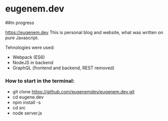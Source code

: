 # eugenem.dev

##in progress

https://eugenem.dev
This is personal blog and website, what was written on pure Javascript.

Tehnologies were used:
- Webpack (ES6) 
- NodeJS in backend 
- GraphQL (frontend and backend, REST removed)


### How to start in the terminal:
- git clone https://github.com/eugenemdev/eugenem.dev.git
- cd eugene.dev
- npm install -s
- cd src
- node server.js 




